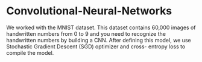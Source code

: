 # Convolutional-Neural-Networks
We worked with the MNIST dataset.
This dataset contains 60,000 images of handwritten numbers from 0 to 9 and you need to recognize the handwritten numbers by building a CNN.
After defining this model, we use Stochastic Gradient Descent (SGD) optimizer and cross- entropy loss to compile the model.
